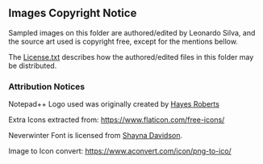 ## Images Copyright Notice

Sampled images on this folder are authored/edited by Leonardo Silva, and the source art used is copyright free, except for the mentions bellow.

The [License.txt](../License.txt) describes how the authored/edited files in this folder may be distributed.

### Attribution Notices

Notepad++ Logo used was originally created by [Hayes Roberts](https://commons.wikimedia.org/wiki/File:Notepad%2B%2B_Logo.png)

Extra Icons extracted from:
https://www.flaticon.com/free-icons/

Neverwinter Font is licensed from [Shayna Davidson](shayna@pixelsagas.com).

Image to Icon convert: https://www.aconvert.com/icon/png-to-ico/
